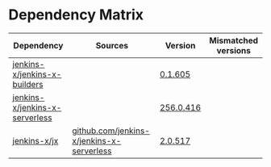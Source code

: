 # Dependency Matrix

Dependency | Sources | Version | Mismatched versions
---------- | ------- | ------- | -------------------
[jenkins-x/jenkins-x-builders](https://github.com/jenkins-x/jenkins-x-builders) |  | [0.1.605]() | 
[jenkins-x/jenkins-x-serverless](https://github.com/jenkins-x/jenkins-x-serverless) |  | [256.0.416](https://github.com/jenkins-x/jenkins-x-serverless/releases/tag/v256.0.416) | 
[jenkins-x/jx](https://github.com/jenkins-x/jx) | [github.com/jenkins-x/jenkins-x-serverless](https://github.com/jenkins-x/jenkins-x-serverless) | [2.0.517](https://github.com/jenkins-x/jx/releases/tag/v2.0.517) | 

